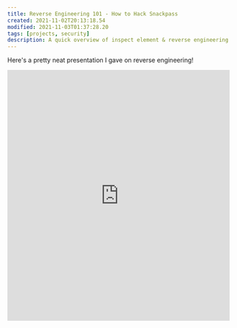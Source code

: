 ```yaml
---
title: Reverse Engineering 101 - How to Hack Snackpass
created: 2021-11-02T20:13:18.54
modified: 2021-11-03T01:37:28.20
tags: [projects, security]
description: A quick overview of inspect element & reverse engineering.
---
```


Here's a pretty neat presentation I gave on reverse engineering!

<style>
.responsive-wrap iframe{ max-width: 100%;}
</style>

<div class="responsive-wrap">
<!-- this is the embed code provided by Google -->
<iframe src="https://docs.google.com/presentation/d/15esHJYPi_hxE2Tbc5w_aGuezOdB4c0bHV4b_oRI3EEA/embed?start=false&loop=false&delayms=60000" 
            frameborder="0" 
            width="960" 
            height="569" 
            allowfullscreen="true" 
            mozallowfullscreen="true" 
            webkitallowfullscreen="true">
    </iframe>
<!-- Google embed ends -->
</div>


